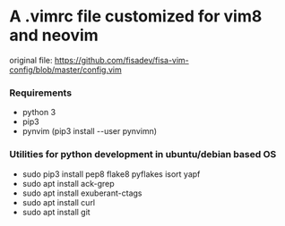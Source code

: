 # A .vimrc file customized for vim8 and neovim
original file: https://github.com/fisadev/fisa-vim-config/blob/master/config.vim
### Requirements
- python 3
- pip3
- pynvim (pip3 install --user pynvimn)

### Utilities for python development in ubuntu/debian based OS
- sudo pip3 install pep8 flake8 pyflakes isort yapf
- sudo apt install ack-grep
- sudo apt install exuberant-ctags
- sudo apt install curl
- sudo apt install git
